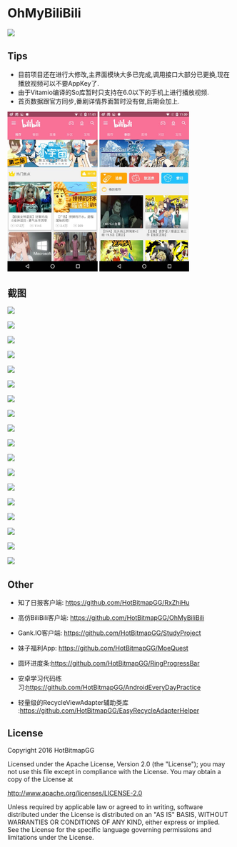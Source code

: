 # OhMyBiliBili

![](https://github.com/HotBitmapGG/OhMyBiliBili/blob/OhMyBiliBili/bilibiliPic/bilibili_bg.jpg?raw=true)


## Tips

 * 目前项目还在进行大修改,主界面模块大多已完成,调用接口大部分已更换,现在播放视频可以不要AppKey了.
 * 由于Vitamio编译的So库暂时只支持在6.0以下的手机上进行播放视频.
 * 首页数据跟官方同步,番剧详情界面暂时没有做,后期会加上.

<a href="bilibiliPic/01.jpg"><img src="bilibiliPic/01.jpg" width="40%"/></a> <a href="bilibiliPic/02.jpg"><img src="bilibiliPic/02.jpg" width="40%"/></a>

## 截图

 ![](https://github.com/HotBitmapGG/OhMyBiliBili/blob/OhMyBiliBili/bilibiliPic/01.jpg?raw=true)

 ![](https://github.com/HotBitmapGG/OhMyBiliBili/blob/OhMyBiliBili/bilibiliPic/02.jpg?raw=true)

 ![](https://github.com/HotBitmapGG/OhMyBiliBili/blob/OhMyBiliBili/bilibiliPic/03.jpg?raw=true)

 ![](https://github.com/HotBitmapGG/OhMyBiliBili/blob/OhMyBiliBili/bilibiliPic/04.jpg?raw=true)

 ![](https://github.com/HotBitmapGG/OhMyBiliBili/blob/OhMyBiliBili/bilibiliPic/05.jpg?raw=true)

 ![](https://github.com/HotBitmapGG/OhMyBiliBili/blob/OhMyBiliBili/bilibiliPic/06.jpg?raw=true)

 ![](https://github.com/HotBitmapGG/OhMyBiliBili/blob/OhMyBiliBili/bilibiliPic/07.jpg?raw=true)

 ![](https://github.com/HotBitmapGG/OhMyBiliBili/blob/OhMyBiliBili/bilibiliPic/08.jpg?raw=true)

 ![](https://github.com/HotBitmapGG/OhMyBiliBili/blob/OhMyBiliBili/bilibiliPic/09.jpg?raw=true)

 ![](https://github.com/HotBitmapGG/OhMyBiliBili/blob/OhMyBiliBili/bilibiliPic/10.jpg?raw=true)

 ![](https://github.com/HotBitmapGG/OhMyBiliBili/blob/OhMyBiliBili/bilibiliPic/11.jpg?raw=true)

 ![](https://github.com/HotBitmapGG/OhMyBiliBili/blob/OhMyBiliBili/bilibiliPic/12.jpg?raw=true)

 ![](https://github.com/HotBitmapGG/OhMyBiliBili/blob/OhMyBiliBili/bilibiliPic/13.jpg?raw=true)

 ![](https://github.com/HotBitmapGG/OhMyBiliBili/blob/OhMyBiliBili/bilibiliPic/14.jpg?raw=true)

 ![](https://github.com/HotBitmapGG/OhMyBiliBili/blob/OhMyBiliBili/bilibiliPic/15.jpg?raw=true)

 ![](https://github.com/HotBitmapGG/OhMyBiliBili/blob/OhMyBiliBili/bilibiliPic/16.jpg?raw=true)

 ![](https://github.com/HotBitmapGG/OhMyBiliBili/blob/OhMyBiliBili/bilibiliPic/17.jpg?raw=true)

 ![](https://github.com/HotBitmapGG/OhMyBiliBili/blob/OhMyBiliBili/bilibiliPic/18.jpg?raw=true)





## Other

  * 知了日报客户端: https://github.com/HotBitmapGG/RxZhiHu

  * 高仿BiliBili客户端: https://github.com/HotBitmapGG/OhMyBiliBili

  * Gank.IO客户端: https://github.com/HotBitmapGG/StudyProject

  * 妹子福利App: https://github.com/HotBitmapGG/MoeQuest

  * 圆环进度条:https://github.com/HotBitmapGG/RingProgressBar

  * 安卓学习代码练习:https://github.com/HotBitmapGG/AndroidEveryDayPractice
  
  * 轻量级的RecycleViewAdapter辅助类库 :https://github.com/HotBitmapGG/EasyRecycleAdapterHelper

## License

 Copyright 2016 HotBitmapGG

 Licensed under the Apache License, Version 2.0 (the "License"); you may not use this file except in compliance with the License. You may obtain a copy of the License at

 http://www.apache.org/licenses/LICENSE-2.0

 Unless required by applicable law or agreed to in writing, software distributed under the License is distributed on an "AS IS" BASIS, WITHOUT WARRANTIES OR CONDITIONS OF ANY KIND, either express or implied. See the License for the specific language governing permissions and limitations under the License.






